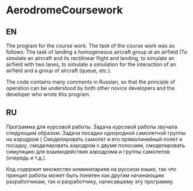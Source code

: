 # AerodromeCoursework

## EN
The program for the course work. The task of the course work was as follows: The task of landing a homogeneous aircraft group at an airfield (To simulate an aircraft and its rectilinear flight and landing, to simulate an airfield with two lanes, to simulate a simulation for the interaction of an airfield and a group of aircraft (queue, etc.).

The code contains many comments in Russian, so that the principle of operation can be understood by both other novice developers and the developer who wrote this program.

## RU
Программа для курсовой работы. Задача курсовой работы звучала следующим образом: Задача посадки однородной самолетной группы на аэродром ( Смоделировать самолет и его прямолинейный полет и посадку, смоделировать аэродром с двумя полосами, смоделировать симуляцию для взаимодействия аэродрома и группы самолетов (очередь и т.д.).

Код содержит множество комментариев на русском языке, так что принцип работы может быть понятен как другим начинающим разработчикам, так и разработчику, написавшему эту программу.



